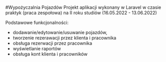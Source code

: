 #Wypożyczalnia Pojazdów
Projekt aplikacji wykonany w Laravel w czasie praktyk (praca zespołowa) na II roku studiów (16.05.2022 - 13.06.2022)

Podstawowe funkcjonalności:
- dodawanie/edytowanie/usuwanie pojazdów,
- tworzenie rezerawacji przez klienta i pracownika
- obsługa rezerwacji przez pracownika
- wyświetlanie raportów
- obsługa kont klienta i pracowników
